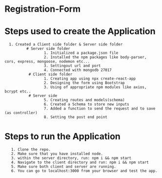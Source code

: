# Registration-Form
# Steps used to create the Application
      1. Created a Client side folder & Server side folder
              # Server side folder
                      1. Initialized a package.json file
                      2. Installed the npm packages like body-parser, cors, express, mongoose, nodemon etc...
                      3. Settingout url and port
                      4. Connected with mongodb 27017
               # Client side folder
                      1. Creating app using npx create-react-app
                      2. Designing the form using Bootstrap
                      3. Using of appropriate npm modules like axios, bcrypt etc..
               # Server side
                      5. Creating routes and models(schema)
                      6. Created a Schema to store new inputs
                      7. Added a function to send the request and to save (as controller)
                      8. Setting the post end point
 # Steps to run the Application
       1. Clone the repo.
       2. Make sure that you have installed node.
       3. within the server directory, run: npm i && npm start
       4. Navigate to the client directory and run: npm i && npm start
       5. Make sure both client and server are running.
       6. You can go to localhost:3000 from your browser and test the app.
       
